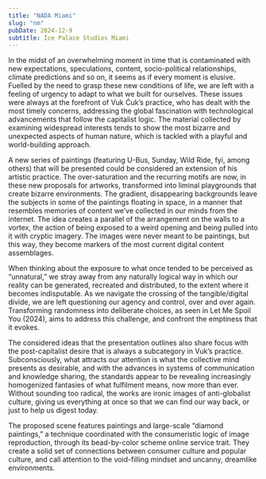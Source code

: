 ```yaml
---
title: "NADA Miami"
slug: "nm"
pubDate: 2024-12-9
subtitle: Ice Palace Studios Miami
---
```


In the midst of an overwhelming moment in time that is contaminated with new expectations, speculations, content, socio-political relationships, climate predictions and so on, it seems as if every moment is elusive. Fuelled by the need to grasp these new conditions of life, we are left with a feeling of urgency to adapt to what we built for ourselves. These issues were always at the forefront of Vuk Ćuk’s practice, who has dealt with the most timely concerns, addressing the global fascination with technological advancements that follow the capitalist logic. The material collected by examining widespread interests tends to show the most bizarre and unexpected aspects of human nature, which is tackled with a playful and world-building approach.

A new series of paintings (featuring U-Bus, Sunday, Wild Ride, fyi, among others) that will be presented could be considered an extension of his artistic practice. The over-saturation and the recurring motifs are now, in these new proposals for artworks, transformed into liminal playgrounds that create bizarre environments. The gradient, disappearing backgrounds leave the subjects in some of the paintings floating in space, in a manner that resembles memories of content we’ve collected in our minds from the internet. The idea creates a parallel of the arrangement on the walls to a vortex, the action of being exposed to a weird opening and being pulled into it with cryptic imagery. The images were never meant to be paintings, but this way, they become markers of the most current digital content assemblages.

When thinking about the exposure to what once tended to be perceived as “unnatural,” we stray away from any naturally logical way in which our reality can be generated, recreated and distributed, to the extent where it becomes indisputable. As we navigate the crossing of the tangible/digital divide, we are left questioning our agency and control, over and over again. Transforming randomness into deliberate choices, as seen in Let Me Spoil You (2024), aims to address this challenge, and confront the emptiness that it evokes.

The considered ideas that the presentation outlines also share focus with the post-capitalist desire that is always a subcategory in Vuk’s practice. Subconsciously, what attracts our attention is what the collective mind presents as desirable, and with the advances in systems of communication and knowledge sharing, the standards appear to be revealing increasingly homogenized fantasies of what fulfilment means, now more than ever. Without sounding too radical, the works are ironic images of anti-globalist culture, giving us everything at once so that we can find our way back, or just to help us digest today.

The proposed scene features paintings and large-scale “diamond paintings,” a technique coordinated with the consumeristic logic of image reproduction, through its bead-by-color scheme online service trait. They create a solid set of connections between consumer culture and popular culture, and call attention to the void-filling mindset and uncanny, dreamlike environments.
